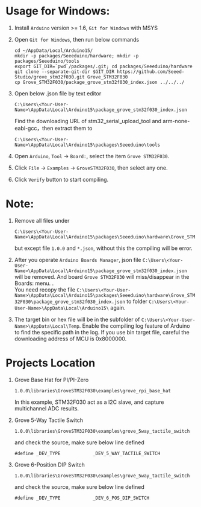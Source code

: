 # Usage for Windows:

1. Install `Arduino` version >= 1.6, `Git for Windows` with MSYS

2. Open `Git for Windows`, then run below commands
   ```
   cd ~/AppData/Local/Arduino15/
   mkdir -p packages/Seeeduino/hardware; mkdir -p packages/Seeeduino/tools
   export GIT_DIR=`pwd`/packages/.git; cd packages/Seeeduino/hardware
   git clone --separate-git-dir $GIT_DIR https://github.com/Seeed-Studio/grove_stm32f030.git Grove_STM32F030
   cp Grove_STM32F030/package_grove_stm32f030_index.json ../../../
   ```

4. Open below .json file by text editor
   ```
   C:\Users\<Your-User-Name>\AppData\Local\Arduino15\package_grove_stm32f030_index.json
   ```
   Find the downloading URL of stm32_serial_upload_tool and arm-none-eabi-gcc，then extract them to
   ```
   C:\Users\<Your-User-Name>\AppData\Local\Arduino15\packages\Seeeduino\tools
   ```

5. Open `Arduino`, `Tool` -> `Board:`, select the item `Grove STM32F030`.

6. Click `File` -> `Examples` -> `GroveSTM32F030`, then select any one.

7. Click `Verify` button to start compiling.


# Note:
1. Remove all files under
   ```
   C:\Users\<Your-User-Name>\AppData\Local\Arduino15\packages\Seeeduino\hardware\Grove_STM32F030\
   ```
   but except file `1.0.0` and `*.json`, without this the compiling will be error.

2. After you operate `Arduino Boards Manager`, json file
`C:\Users\<Your-User-Name>\AppData\Local\Arduino15\package_grove_stm32f030_index.json`
will be removed. And board `Grove STM32F030` will miss/disappear in the Boards: menu.
.<br>
You need recopy the file 
`C:\Users\<Your-User-Name>\AppData\Local\Arduino15\packages\Seeeduino\hardware\Grove_STM32F030\package_grove_stm32f030_index.json`
to folder
`C:\Users\<Your-User-Name>\AppData\Local\Arduino15\` again.

3. The target bin or hex file will be in the subfolder of `C:\Users\<Your-User-Name>\AppData\Local\Temp`.
Enable the compiling log feature of Arduino to find the specific path in the log.
If you use bin target file, careful the downloading address of MCU is 0x8000000.


# Projects Location
1. Grove Base Hat for PI/PI-Zero
   ```
   1.0.0\libraries\GroveSTM32F030\examples\grove_rpi_base_hat
   ```
   In this example, STM32F030 act as a I2C slave, and capture multichannel ADC results.

2. Grove 5-Way Tactile Switch
   ```
   1.0.0\libraries\GroveSTM32F030\examples\grove_5way_tactile_switch
   ```
   and check the source, make sure below line defined 
   ```
   #define _DEV_TYPE			_DEV_5_WAY_TACTILE_SWITCH
   ```

3. Grove 6-Position DIP Switch
   ```
   1.0.0\libraries\GroveSTM32F030\examples\grove_5way_tactile_switch
   ```
   and check the source, make sure below line defined 
   ```
   #define _DEV_TYPE			_DEV_6_POS_DIP_SWITCH
   ```
